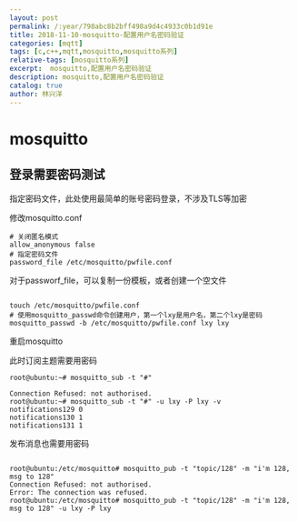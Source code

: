 ```yaml
---
layout: post
permalink: /:year/798abc8b2bff498a9d4c4933c0b1d91e
title: 2018-11-10-mosquitto-配置用户名密码验证
categories: [mqtt]
tags: [c,c++,mqtt,mosquitto,mosquitto系列]
relative-tags: [mosquitto系列]
excerpt:  mosquitto,配置用户名密码验证
description: mosquitto,配置用户名密码验证
catalog: true
author: 林兴洋
---
```


# mosquitto

## 登录需要密码测试

指定密码文件，此处使用最简单的账号密码登录，不涉及TLS等加密

修改mosquitto.conf

```
# 关闭匿名模式
allow_anonymous false
# 指定密码文件
password_file /etc/mosquitto/pwfile.conf
```

对于passworf_file，可以复制一份模板，或者创建一个空文件

```

touch /etc/mosquitto/pwfile.conf
# 使用mosquitto_passwd命令创建用户，第一个lxy是用户名，第二个lxy是密码
mosquitto_passwd -b /etc/mosquitto/pwfile.conf lxy lxy

```

重启mosquitto

此时订阅主题需要用密码

```
root@ubuntu:~# mosquitto_sub -t "#" 

Connection Refused: not authorised.
root@ubuntu:~# mosquitto_sub -t "#" -u lxy -P lxy -v
notifications129 0
notifications130 1
notifications131 1

```

发布消息也需要用密码

```

root@ubuntu:/etc/mosquitto# mosquitto_pub -t "topic/128" -m "i'm 128, msg to 128"
Connection Refused: not authorised.
Error: The connection was refused.
root@ubuntu:/etc/mosquitto# mosquitto_pub -t "topic/128" -m "i'm 128, msg to 128" -u lxy -P lxy

```



